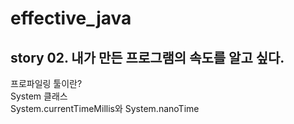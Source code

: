 # effective_java  

## story 02. 내가 만든 프로그램의 속도를 알고 싶다. 
프로파일링 툴이란?  
System 클래스  
System.currentTimeMillis와 System.nanoTime  
